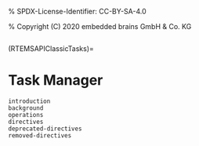 % SPDX-License-Identifier: CC-BY-SA-4.0

% Copyright (C) 2020 embedded brains GmbH & Co. KG

```{index} tasks
```

(RTEMSAPIClassicTasks)=

# Task Manager

```{toctree}
introduction
background
operations
directives
deprecated-directives
removed-directives
```
